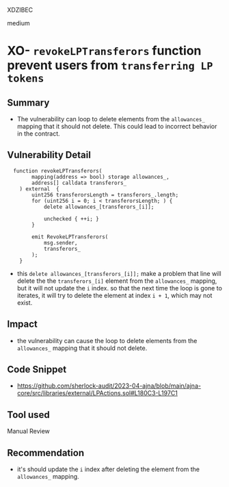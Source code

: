 XDZIBEC

medium

# XO- `revokeLPTransferors` function  prevent users from `transferring LP tokens`

## Summary
- The vulnerability can loop to delete elements from the `allowances_` mapping that it should not delete. This could lead to incorrect behavior in the contract.
## Vulnerability Detail
```solidity 
  function revokeLPTransferors(
        mapping(address => bool) storage allowances_,
        address[] calldata transferors_
    ) external  {
        uint256 transferorsLength = transferors_.length;
        for (uint256 i = 0; i < transferorsLength; ) {
            delete allowances_[transferors_[i]];

            unchecked { ++i; }
        }

        emit RevokeLPTransferors(
            msg.sender,
            transferors_
        );
    }
```
- this `delete allowances_[transferors_[i]];` make a problem that line will delete the the `transferors_[i]` element from the `allowances_` mapping, but it will not update the `i` index. so that the next time the loop is gone to iterates, it will try to delete the element at index 
`i + 1`, which may not exist.
## Impact
- the vulnerability can cause the loop to delete elements from the `allowances_` mapping that it should not delete.
## Code Snippet
- https://github.com/sherlock-audit/2023-04-ajna/blob/main/ajna-core/src/libraries/external/LPActions.sol#L180C3-L197C1
## Tool used

Manual Review

## Recommendation
- it's should update the `i` index after deleting the element from the `allowances_` mapping. 